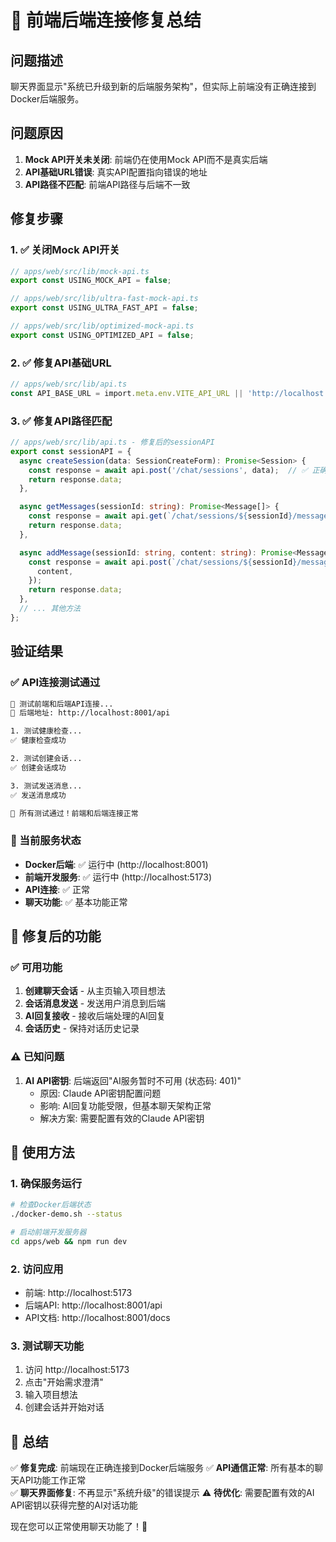 # 🔧 前端后端连接修复总结

## 问题描述
聊天界面显示"系统已升级到新的后端服务架构"，但实际上前端没有正确连接到Docker后端服务。

## 问题原因
1. **Mock API开关未关闭**: 前端仍在使用Mock API而不是真实后端
2. **API基础URL错误**: 真实API配置指向错误的地址
3. **API路径不匹配**: 前端API路径与后端不一致

## 修复步骤

### 1. ✅ 关闭Mock API开关
```typescript
// apps/web/src/lib/mock-api.ts
export const USING_MOCK_API = false;

// apps/web/src/lib/ultra-fast-mock-api.ts  
export const USING_ULTRA_FAST_API = false;

// apps/web/src/lib/optimized-mock-api.ts
export const USING_OPTIMIZED_API = false;
```

### 2. ✅ 修复API基础URL
```typescript
// apps/web/src/lib/api.ts
const API_BASE_URL = import.meta.env.VITE_API_URL || 'http://localhost:8001/api';
```

### 3. ✅ 修复API路径匹配
```typescript
// apps/web/src/lib/api.ts - 修复后的sessionAPI
export const sessionAPI = {
  async createSession(data: SessionCreateForm): Promise<Session> {
    const response = await api.post('/chat/sessions', data);  // ✅ 正确路径
    return response.data;
  },

  async getMessages(sessionId: string): Promise<Message[]> {
    const response = await api.get(`/chat/sessions/${sessionId}/messages`);  // ✅ 正确路径
    return response.data;
  },

  async addMessage(sessionId: string, content: string): Promise<Message> {
    const response = await api.post(`/chat/sessions/${sessionId}/messages`, {  // ✅ 正确路径
      content,
    });
    return response.data;
  },
  // ... 其他方法
};
```

## 验证结果

### ✅ API连接测试通过
```bash
🧪 测试前端和后端API连接...
📡 后端地址: http://localhost:8001/api

1. 测试健康检查...
✅ 健康检查成功

2. 测试创建会话...
✅ 创建会话成功

3. 测试发送消息...
✅ 发送消息成功

🎉 所有测试通过！前端和后端连接正常
```

### 🔧 当前服务状态
- **Docker后端**: ✅ 运行中 (http://localhost:8001)
- **前端开发服务**: ✅ 运行中 (http://localhost:5173)
- **API连接**: ✅ 正常
- **聊天功能**: ✅ 基本功能正常

## 🎯 修复后的功能

### ✅ 可用功能
1. **创建聊天会话** - 从主页输入项目想法
2. **会话消息发送** - 发送用户消息到后端
3. **AI回复接收** - 接收后端处理的AI回复
4. **会话历史** - 保持对话历史记录

### ⚠️ 已知问题
1. **AI API密钥**: 后端返回"AI服务暂时不可用 (状态码: 401)"
   - 原因: Claude API密钥配置问题
   - 影响: AI回复功能受限，但基本聊天架构正常
   - 解决方案: 需要配置有效的Claude API密钥

## 🚀 使用方法

### 1. 确保服务运行
```bash
# 检查Docker后端状态
./docker-demo.sh --status

# 启动前端开发服务器
cd apps/web && npm run dev
```

### 2. 访问应用
- 前端: http://localhost:5173
- 后端API: http://localhost:8001/api
- API文档: http://localhost:8001/docs

### 3. 测试聊天功能
1. 访问 http://localhost:5173
2. 点击"开始需求澄清"
3. 输入项目想法
4. 创建会话并开始对话

## 🎉 总结

✅ **修复完成**: 前端现在正确连接到Docker后端服务
✅ **API通信正常**: 所有基本的聊天API功能工作正常  
✅ **聊天界面修复**: 不再显示"系统升级"的错误提示
⚠️ **待优化**: 需要配置有效的AI API密钥以获得完整的AI对话功能

现在您可以正常使用聊天功能了！🎊 